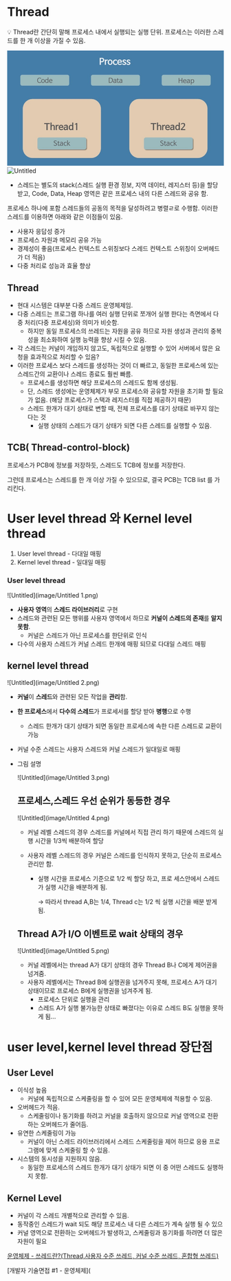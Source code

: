 # Thread

<aside>
💡 Thread란 간단히 말해 프로세스 내에서 실행되는 실행 단위.
프로세스는 이러한 스레드를 한 개 이상을 가질 수 있음.

</aside>

![Untitled](image/Untitled.png)![Untitled](C:\Users\hojun\Desktop\Export-640d49c9-1157-457d-8a24-c105888ad041\image\Untitled.png)

- 스레드는 별도의 stack(스레드 실행 환경 정보, 지역 데이터, 레지스터 등)을 할당 받고, Code, Data, Heap 영역은 같은 프로세스 내의 다른 스레드와 공유 함.

프로세스 하나에 포함 스레드들의 공동의 목적을 달성하려고 병렬ㄹ로 수행함. 이러한 스레드를 이용하면 아래와 같은 이점들이 있음.

- 사용자 응답성 증가
- 프로세스 자원과 메모리 공유 가능
- 경제성이 좋음(프로세스 컨텍스트 스위칭보다 스레드 컨텍스트 스위칭이 오버헤드가 더 적음)
- 다중 처리로 성능과 효율 향상

## Thread

- 현대 시스템은 대부분 다중 스레드 운영체제임.
- 다중 스레드는 프로그램 하나를 여러 실행 단위로 쪼개어 실행 한다는 측면에서 다중 처리(다중 프로세싱)와 의미가 비슷함.
  - 하지만 동일 프로세스의 쓰레드는 자원을 공유 하므로 자원 생성과 관리의 중복성을 최소화하여 실행 능력을 향상 시킬 수 있음.
- 각 스레드는 커널이 개입하지 않고도, 독립적으로 실행할 수 있어 서버에서 많은 요청을 효과적으로 처리할 수 있음?
- 이러한 프로세스 보다 스레드를 생성하는 것이 더 빠르고, 동일한 프로세스에 있는 스레드간의 교환이나 스레드 종료도 훨씬 빠름.
  - 프로세스를 생성하면 해당 프로세스의 스레드도 함께 생성됨.
  - 단, 스레드 생성에는 운영체제가 부모 프로세스와 공유할 자원을 초기화 할 필요가 없음. (해당 프로세스가 스택과 레지스터를 직접 제공하기 때문)
  - 스레드 한개가 대기 상태로 변할 때, 전체 프로세스를 대기 상태로 바꾸지 않는 다는 것
    - 실행 상태의 스레드가 대기 상태가 되면 다른 스레드를 실행할 수 있음.

## TCB( Thread-control-block)

프로세스가 PCB에 정보를 저장하듯, 스레드도 TCB에 정보를 저장한다.

그런데 프로세스는 스레드를 한 개 이상 가질 수 있으므로, 결국 PCB는 TCB list 를 가리킨다.

# **User level thread 와 Kernel level thread**

1. User level thread - 다대일 매핑
2. Kernel level thread - 일대일 매핑

### User level thread

![Untitled](image/Untitled 1.png)

- **사용자 영역**의 **스레드 라이브러리**로 구현
- 스레드와 관련된 모든 행위를 사용자 영역에서 하므로 **커널이 스레드의 존재**를 **알지 못함**.
  - 커널은 스레드가 아닌 프로세스를 한단위로 인식
- 다수의 사용자 스레드가 커널 스레드 한개에 매핑 되므로 다대일 스레드 매핑

## kernel level thread

![Untitled](image/Untitled 2.png)

- **커널**이 **스레드**와 관련된 모든 작업을 **관리**함.

- **한 프로세스**에서 **다수의 스레드**가 프로세서를 할당 받아 **병행**으로 수행

  - 스레드 한개가 대기 상태가 되면 동일한 프로세스에 속한 다른 스레드로 교환이 가능

- 커널 수준 스레드는 사용자 스레드와 커널 스레드가 일대일로 매핑

- 그림 설명

  ![Untitled](image/Untitled 3.png)

  ## 프로세스,스레드 우선 순위가 동등한 경우

  ![Untitled](image/Untitled 4.png)

  - 커널 레벨 스레드의 경우 스레드를 커널에서 직접 관리 하기 때문에 스레드의 실행 시간을 1/3씩 배분하여 할당

  - 사용자 레벨 스레드의 경우 커널은 스레드를 인식하지 못하고, 단순히 프로세스 관리만 함.

    - 실행 시간을 프로세스 기준으로 1/2 씩 할당 하고, 프로 세스안에서 스레드가 실행 시간을 배분하게 됨.

      → 따라서 thread A,B는 1/4, Thread c는 1/2 씩 실행 시간을 배분 받게됨.

  ## Thread A가 I/O 이벤트로 wait 상태의 경우

  ![Untitled](image/Untitled 5.png)

  - 커널 레벨에서는 thread A가 대기 상태의 경우 Thread B나 C에게 제어권을 넘겨줌.
  - 사용자 레벨에서는 Thread B에 실행권을 넘겨주지 못해, 프로세스 A가 대기 상태이므로 프로세스 B에게 실행권을 넘겨주게 됨.
    - 프로세스 단위로 실행을 관리
    - 스레드 A가 실행 불가능한 상태로 빠졌다는 이유로 스레드 B도 실행을 못하게 됨...

# user level,kernel level thread 장단점

## User Level

- 이식성 높음
  - 커널에 독립적으로 스케줄링을 할 수 있어 모든 운영체제에 적용할 수 있음.
- 오버헤드가 적음.
  - 스케줄링이나 동기화를 하려고 커널을 호출하지 않으므로 커널 영역으로 전환하는 오버헤드가 줄어듬.
- 유연한 스케줄링이 가능
  - 커널이 아닌 스레드 라이브러리에서 스레드 스케줄링을 제어 하므로 응용 프로그램에 맞게 스케줄링 할 수 있음.
- 시스템의 동시성을 지원하지 않음.
  - 동일한 프로세스의 스레드 한개가 대기 상태가 되면 이 중 어떤 스레드도 실행하지 못함.

## Kernel Level

- 커널이 각 스레드 개별적으로 관리할 수 있음.
- 동작중인 스레드가 wait 되도 해당 프로세스 내 다른 스레드가 계속 실행 될 수 있으
- 커널 영역으로 전환하는 오버헤드가 발생하고, 스케줄링과 동기화를 하려면 더 많은 자원이 필요

[운영체제 - 쓰레드란?(Thread,사용자 수준 쓰레드, 커널 수준 쓰레드, 혼합형 쓰레드)](https://coding-start.tistory.com/199)

[개발자 기술면접 #1 - 운영체제](